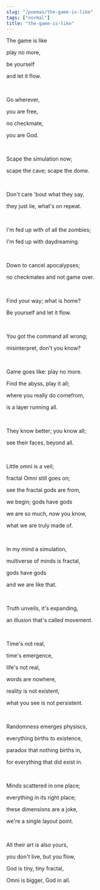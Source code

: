 ```yaml
---
slug: "/poemas/the-game-is-like"
tags: ["normal"]
title: "the-game-is-like"
---
```

The game is like

play no more,

be yourself

and let it flow.

&nbsp;

Go wherever,

you are free,

no checkmate,

you are God.

&nbsp;

Scape the simulation now;

scape the cave; scape the dome.

&nbsp;

Don't care 'bout what they say,

they just lie, what's on repeat.

&nbsp;

I'm fed up with of all the zombies;

I'm fed up with daydreaming.

&nbsp;

Down to cancel apocalypses;

no checkmates and not game over.

&nbsp;

Find your way; what is home?

Be yourself and let it flow.

&nbsp;

You got the command all wrong;

misinterpret, don't you know?

&nbsp;

Game goes like: play no more.

Find the abyss, play it all;

where you really do comefrom,

is a layer running all.

&nbsp;

They know better; you know all;

see their faces, beyond all.

&nbsp;

Little omni is a veil;

fractal Omni still goes on;

see the fractal gods are from,

we begin; gods have gods

we are so much, now you know,

what we are truly made of.

&nbsp;

In my mind a simulation,

multiverse of minds is fractal,

gods have gods

and we are like that.

&nbsp;

Truth unveils, it's expanding,

an illusion that's called movement.

&nbsp;

Time's not real,

time's emergence,

life's not real,

words are nowhere,

reality is not existent,

what you see is not persistent.

&nbsp;

Randomness emerges physiscs,

everything births to existence,

paradox that nothing births in,

for everything that did exist in.

&nbsp;

Minds scattered in one place;

everything in its right place;

these dimensions are a joke,

we're a single layout point.

&nbsp;

All their art is also yours,

you don't live, but you flow,

God is tiny, tiny fractal,

Omni is bigger, God in all.